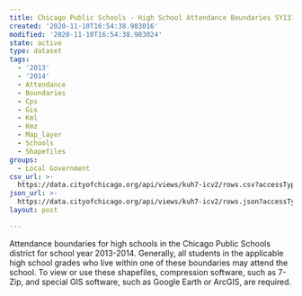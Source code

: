 ```yaml
---
title: Chicago Public Schools - High School Attendance Boundaries SY1314
created: '2020-11-10T16:54:38.983016'
modified: '2020-11-10T16:54:38.983024'
state: active
type: dataset
tags:
  - '2013'
  - '2014'
  - Attendance
  - Boundaries
  - Cps
  - Gis
  - Kml
  - Kmz
  - Map_layer
  - Schools
  - Shapefiles
groups:
  - Local Government
csv_url: >-
  https://data.cityofchicago.org/api/views/kuh7-icv2/rows.csv?accessType=DOWNLOAD
json_url: >-
  https://data.cityofchicago.org/api/views/kuh7-icv2/rows.json?accessType=DOWNLOAD
layout: post

---
```

Attendance boundaries for high schools in the Chicago Public Schools district for school year 2013-2014. Generally, all students in the applicable high school grades who live within one of these boundaries may attend the school. To view or use these shapefiles, compression software, such as 7-Zip, and special GIS software, such as Google Earth or ArcGIS, are required.
